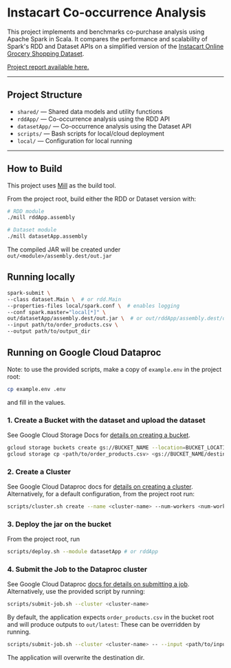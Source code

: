# Instacart Co-occurrence Analysis

This project implements and benchmarks co-purchase analysis using Apache Spark in Scala. 
It compares the performance and scalability of Spark's RDD and Dataset APIs on a simplified version of the [Instacart Online Grocery Shopping Dataset](https://www.instacart.com/datasets/grocery-shopping-2017).

[Project report available here.]()

---

## Project Structure

- `shared/` — Shared data models and utility functions
- `rddApp/` — Co-occurrence analysis using the RDD API
- `datasetApp/` — Co-occurrence analysis using the Dataset API
- `scripts/` — Bash scripts for local/cloud deployment
- `local/` —  Configuration for local running

---

## How to Build

This project uses [Mill](https://com-lihaoyi.github.io/mill) as the build tool.

From the project root, build either the RDD or Dataset version with:
```bash
# RDD module
./mill rddApp.assembly

# Dataset module
./mill datasetApp.assembly
```

The compiled JAR will be created under `out/<module>/assembly.dest/out.jar`

## Running locally

```bash
spark-submit \
--class dataset.Main \  # or rdd.Main
--properties-files local/spark.conf \  # enables logging
--conf spark.master="local[*]" \
out/datasetApp/assembly.dest/out.jar \  # or out/rddApp/assembly.dest/out.jar 
--input path/to/order_products.csv \
--output path/to/output_dir
```

## Running on Google Cloud Dataproc

Note: to use the provided scripts, make a copy of `example.env` in the project root:

```bash
cp example.env .env
```

and fill in the values.

### 1. Create a Bucket with the dataset and upload the dataset
See Google Cloud Storage Docs for [details on creating a bucket](https://cloud.google.com/storage/docs/creating-buckets#command-line).
```Bash
gcloud storage buckets create gs://BUCKET_NAME --location=BUCKET_LOCATION
gcloud storage cp <path/to/order_products.csv> <gs://BUCKET_NAME/destination>
```

### 2. Create a Cluster
See Google Cloud Dataproc docs for [details on creating a cluster](https://cloud.google.com/dataproc/docs/guides/create-cluster#creating_a_cloud_dataproc_cluster).
Alternatively, for a default configuration, from the project root run:

```bash
scripts/cluster.sh create --name <cluster-name> --num-workers <num-workers>
```

### 3. Deploy the jar on the bucket
From the project root, run 
```bash
scripts/deploy.sh --module datasetApp # or rddApp
``` 

### 4. Submit the Job to the Dataproc cluster
See Google Cloud Dataproc [docs for details on submitting a job](https://cloud.google.com/dataproc/docs/guides/submit-job#submitting_a_job).
Alternatively, use the provided script by running:
```bash
scripts/submit-job.sh --cluster <cluster-name>
```

By default, the application expects `order_products.csv` in the bucket root and will produce outputs to `out/latest`:
These can be overridden by running.

```bash
scripts/submit-job.sh --cluster <cluster-name> -- --input <path/to/input> --output <path/to/output>
```

The application will overwrite the destination dir.